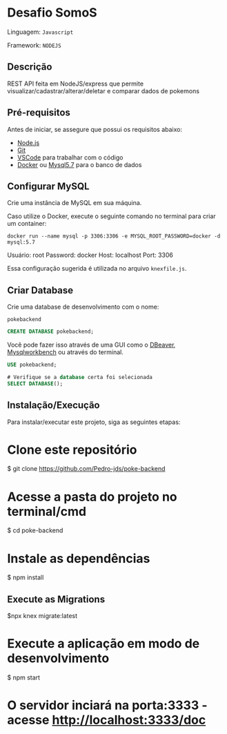 # Desafio SomoS

Linguagem: `Javascript`

Framework: `NODEJS`

## Descrição

REST API feita em NodeJS/express que permite visualizar/cadastrar/alterar/deletar e comparar dados de pokemons

## Pré-requisitos

Antes de iniciar, se assegure que possui os requisitos abaixo:

- [Node.js](https://nodejs.org/en/)
- [Git](https://git-scm.com)
- [VSCode](https://code.visualstudio.com/) para trabalhar com o código
- [Docker](https://www.docker.com/) ou [Mysql5.7](https://dev.mysql.com/downloads/windows/installer/5.7.html) para o banco de dados


## Configurar MySQL

Crie uma instância de MySQL em sua máquina.

Caso utilize o Docker, execute o seguinte comando no terminal para criar um container:

```
docker run --name mysql -p 3306:3306 -e MYSQL_ROOT_PASSWORD=docker -d mysql:5.7
```

Usuário: root
Password: docker
Host: localhost
Port: 3306

Essa configuração sugerida é utilizada no arquivo `knexfile.js`.

## Criar Database

Crie uma database de desenvolvimento com o nome:

`pokebackend`

```sql
CREATE DATABASE pokebackend;

```

Você pode fazer isso através de uma GUI como o [DBeaver](https://dbeaver.io/), 
[Mysqlworkbench](https://dev.mysql.com/downloads/workbench/) ou através do terminal.

```sql
USE pokebackend;

# Verifique se a database certa foi selecionada
SELECT DATABASE();
```


## Instalação/Execução

Para instalar/executar este projeto, siga as seguintes etapas:

# Clone este repositório
$ git clone <https://github.com/Pedro-jds/poke-backend>


# Acesse a pasta do projeto no terminal/cmd
$ cd poke-backend


# Instale as dependências
$ npm install


## Execute as Migrations
$npx knex migrate:latest


# Execute a aplicação em modo de desenvolvimento
$ npm start

# O servidor inciará na porta:3333 - acesse <http://localhost:3333/doc> 

